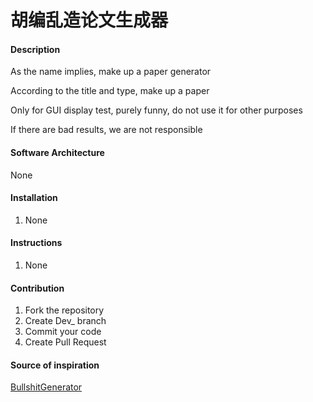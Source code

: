# 胡编乱造论文生成器

#### Description
As the name implies, make up a paper generator

According to the title and type, make up a paper

Only for GUI display test, purely funny, do not use it for other purposes

If there are bad results, we are not responsible

#### Software Architecture
None

#### Installation

1.  None

#### Instructions

1.  None

#### Contribution

1.  Fork the repository
2.  Create Dev_ branch
3.  Commit your code
4.  Create Pull Request

#### Source of inspiration

[BullshitGenerator](https://github.com/menzi11/BullshitGenerator)